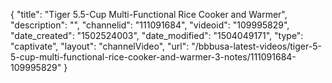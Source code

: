 {
    "title": "Tiger 5.5-Cup Multi-Functional Rice Cooker and Warmer",
    "description": "",
    "channelid": "111091684",
    "videoid": "109995829",
    "date_created": "1502524003",
    "date_modified": "1504049171",
    "type": "captivate",
    "layout": "channelVideo",
    "url": "\/bbbusa-latest-videos\/tiger-5-5-cup-multi-functional-rice-cooker-and-warmer-3-notes\/111091684-109995829"
}